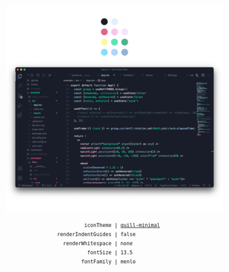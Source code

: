 ![](assets/screencap.png)
<p align="center"><sub><samp>&nbsp;&nbsp;&nbsp;&nbsp;&nbsp;&nbsp;&nbsp;&nbsp;&nbsp;&nbsp;&nbsp;&nbsp;&nbsp;&nbsp;&nbsp;&nbsp;&nbsp;iconTheme | <a href="https://marketplace.visualstudio.com/items?itemName=cdonohue.quill-icons">quill-minimal</a>&nbsp;&nbsp;&nbsp;&nbsp;&nbsp;&nbsp;&nbsp;&nbsp;&nbsp;&nbsp;&nbsp;&nbsp;<br>
renderIndentGuides | false&nbsp;&nbsp;&nbsp;&nbsp;&nbsp;&nbsp;&nbsp;&nbsp;&nbsp;&nbsp;&nbsp;&nbsp;<br>
&nbsp;renderWhitespace | none&nbsp;&nbsp;&nbsp;&nbsp;&nbsp;&nbsp;&nbsp;&nbsp;&nbsp;&nbsp;&nbsp;&nbsp;<br>
&nbsp;&nbsp;&nbsp;&nbsp;&nbsp;&nbsp;&nbsp;&nbsp;&nbsp;fontSize | 13.5&nbsp;&nbsp;&nbsp;&nbsp;&nbsp;&nbsp;&nbsp;&nbsp;&nbsp;&nbsp;&nbsp;&nbsp;<br>
&nbsp;&nbsp;&nbsp;&nbsp;&nbsp;&nbsp;&nbsp;&nbsp;fontFamily | menlo&nbsp;&nbsp;&nbsp;&nbsp;&nbsp;&nbsp;&nbsp;&nbsp;&nbsp;&nbsp;&nbsp;&nbsp;</samp></sub></p>
